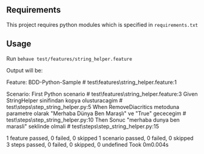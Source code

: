 ## Requirements

This project requires python modules which is specified in `requirements.txt`


## Usage

Run `behave test/features/string_helper.feature`

Output will be:

Feature: BDD-Python-Sample # test\features\string_helper.feature:1

  Scenario: First Python scenario                                                                   # test\features\string_helper.feature:3
    Given StringHelper sinifindan kopya olusturacagim                                               # test\steps\step_string_helper.py:5
    When RemoveDiacritics metoduna parametre olarak "Merhaba Dünya Ben Maraşlı" ve "True" gececegim # test\steps\step_string_helper.py:10
    Then Sonuc "merhaba dunya ben marasli" seklinde olmali                                          # test\steps\step_string_helper.py:15

1 feature passed, 0 failed, 0 skipped
1 scenario passed, 0 failed, 0 skipped
3 steps passed, 0 failed, 0 skipped, 0 undefined
Took 0m0.004s